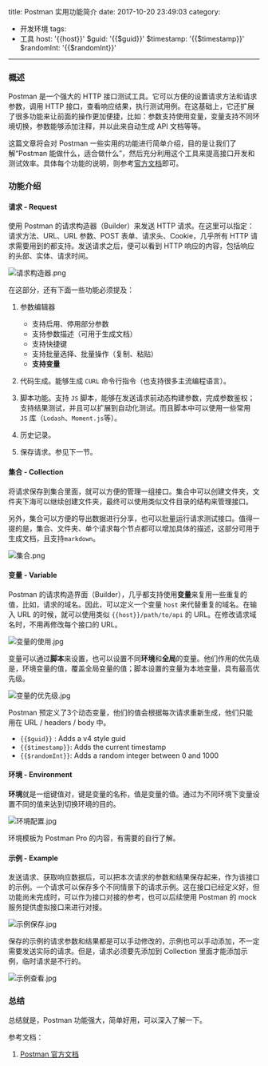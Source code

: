 title: Postman 实用功能简介
date: 2017-10-20 23:49:03
category:
- 开发环境
tags:
- 工具
host: '{{host}}'
$guid: '{{$guid}}'
$timestamp: '{{$timestamp}}'
$randomInt: '{{$randomInt}}'
---

### 概述

Postman 是一个强大的 HTTP 接口测试工具。它可以方便的设置请求方法和请求参数，调用 HTTP 接口，查看响应结果，执行测试用例。在这基础上，它还扩展了很多功能来让前面的操作更加便捷，比如：参数支持使用变量，变量支持不同环境切换，参数能够添加注释，并以此来自动生成 API 文档等等。

这篇文章将会对 Postman 一些实用的功能进行简单介绍，目的是让我们了解“Postman 能做什么，适合做什么”，然后充分利用这个工具来提高接口开发和测试效率。具体每个功能的说明，则参考[官方文档]()即可。

<!--more-->


### 功能介绍

#### 请求 - Request

使用 Postman 的请求构造器（Builder）来发送 HTTP 请求。在这里可以指定：请求方法、URL、URL 参数、POST 表单、请求头、Cookie，几乎所有 HTTP 请求需要用到的都支持。发送请求之后，便可以看到 HTTP 响应的内容，包括响应的头部、实体、请求时间。

![请求构造器.png](/images/postman-builder.png)

在这部分，还有下面一些功能必须提及：

1. 参数编辑器
    * 支持启用、停用部分参数
    * 支持参数描述（可用于生成文档）
    * 支持快捷键
    * 支持批量选择、批量操作（复制、粘贴）
    * **支持变量**

2. 代码生成。能够生成 `CURL` 命令行指令（也支持很多主流编程语言）。

3. 脚本功能。支持 `JS` 脚本，能够在发送请求前动态构建参数，完成参数鉴权；支持结果测试，并且可以扩展到自动化测试。而且脚本中可以使用一些常用 `JS` 库（`Lodash`、`Moment.js`等）。

4. 历史记录。

5. 保存请求。参见下一节。



#### 集合 - Collection

将请求保存到集合里面，就可以方便的管理一组接口。集合中可以创建文件夹，文件夹下海可以继续创建文件夹，最终可以使用类似文件目录的结构来管理接口。

另外，集合可以方便的导出数据进行分享，也可以批量运行请求测试接口。值得一提的是，集合、文件夹、单个请求每个节点都可以增加具体的描述，这部分可用于生成文档，且支持`markdown`。

![集合.png](/images/postman-collection.png)



#### 变量 - Variable

Postman 的请求构造界面（Builder），几乎都支持使用**变量**来复用一些重复的值，比如，请求的域名。因此，可以定义一个变量 `host` 来代替重复的域名。在输入 URL 的时候，就可以使用类似 `{{host}}/path/to/api` 的 URL。在修改请求域名时，不用再修改每个接口的 URL。

![变量的使用.jpg](/images/postman-variable-usage.png '变量的使用')

变量可以通过**脚本**来设置，也可以设置不同**环境**和**全局**的变量。他们作用的优先级是，环境变量的值，覆盖全局变量的值；脚本设置的变量为本地变量，具有最高优先级。

![变量的优先级.jpg](/images/postman-variable-priority.png)

Postman 预定义了3个动态变量，他们的值会根据每次请求重新生成，他们只能用在 URL / headers / body 中。

* `{{$guid}}` : Adds a v4 style guid
* `{{$timestamp}}`: Adds the current timestamp
* `{{$randomInt}}`: Adds a random integer between 0 and 1000



#### 环境 - Environment

**环境**就是一组键值对，键是变量的名称，值是变量的值。通过为不同环境下变量设置不同的值来达到切换环境的目的。

![环境配置.jpg](/images/postman-environment.png '环境配置')

环境模板为 Postman Pro 的内容，有需要的自行了解。



#### 示例 - Example

发送请求、获取响应数据后，可以把本次请求的参数和结果保存起来，作为该接口的示例。一个请求可以保存多个不同情景下的请求示例。这在接口已经定义好，但功能尚未完成时，可以作为接口对接的参考，也可以后续使用 Postman 的 mock 服务提供虚拟接口来进行对接。

![示例保存.jpg](/images/postman-example-save.png)

保存的示例的请求参数和结果都是可以手动修改的，示例也可以手动添加，不一定需要发送实际的请求。但是，请求必须要先添加到 Collection 里面才能添加示例，临时请求是不行的。

![示例查看.jpg](/images/postman-example-view.png)



### 总结

总结就是，Postman 功能强大，简单好用，可以深入了解一下。



参考文档：

1. [Postman 官方文档](https://www.getpostman.com/docs/)
